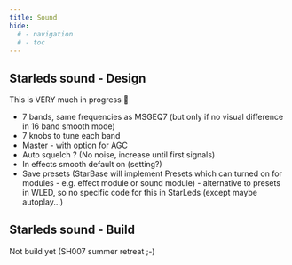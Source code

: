 ```yaml
---
title: Sound
hide:
  # - navigation
  # - toc
---
```


## Starleds sound - Design

This is VERY much in progress 🚧

* 7 bands, same frequencies as MSGEQ7 (but only if no visual difference in 16 band smooth mode)
* 7 knobs to tune each band
* Master - with option for AGC
* Auto squelch ? (No noise, increase until first signals)
* In effects smooth default on (setting?)
* Save presets (StarBase will implement Presets which can turned on for modules - e.g. effect module or sound module) - alternative to presets in WLED, so no specific code for this in StarLeds (except maybe autoplay...)

## Starleds sound - Build

Not build yet (SH007 summer retreat ;-)

